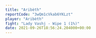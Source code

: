 ```yaml
---
title: "Aribèth"
reportCode: "3wQm1cVkab6YKLzt"
player: "Aribèth"
fight: "Lady Vashj - Wipe 1 (1%)"
date: 2021-09-26T18:56:24.204000+00:00
---
```


